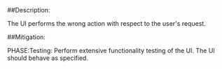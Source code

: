 ##Description:

The UI performs the wrong action with respect to the user's request.



##Mitigation:


PHASE:Testing:
Perform extensive functionality testing of the UI. The UI should behave as specified.

